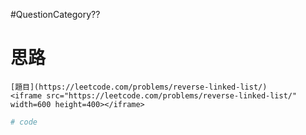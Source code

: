 #QuestionCategory??

# 思路

```ad-note
[題目](https://leetcode.com/problems/reverse-linked-list/)
<iframe src="https://leetcode.com/problems/reverse-linked-list/" width=600 height=400></iframe>
```

```ruby
# code
```
